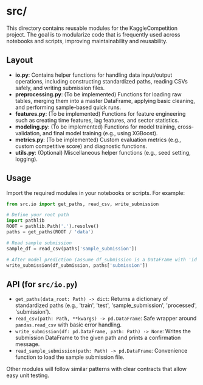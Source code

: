 # src/

This directory contains reusable modules for the KaggleCompetition project. The goal is to modularize code that is frequently used across notebooks and scripts, improving maintainability and reusability.

## Layout

- **io.py**: Contains helper functions for handling data input/output operations, including constructing standardized paths, reading CSVs safely, and writing submission files.
- **preprocessing.py**: (To be implemented) Functions for loading raw tables, merging them into a master DataFrame, applying basic cleaning, and performing sample-based quick runs.
- **features.py**: (To be implemented) Functions for feature engineering such as creating time features, lag features, and sector statistics.
- **modeling.py**: (To be implemented) Functions for model training, cross-validation, and final model training (e.g., using XGBoost).
- **metrics.py**: (To be implemented) Custom evaluation metrics (e.g., custom competitive score) and diagnostic functions.
- **utils.py**: (Optional) Miscellaneous helper functions (e.g., seed setting, logging).

## Usage

Import the required modules in your notebooks or scripts. For example:

```python
from src.io import get_paths, read_csv, write_submission

# Define your root path
import pathlib
ROOT = pathlib.Path('.').resolve()
paths = get_paths(ROOT / 'data')

# Read sample submission
sample_df = read_csv(paths['sample_submission'])

# After model prediction (assume df_submission is a DataFrame with 'id' and 'amount')
write_submission(df_submission, paths['submission'])
```

## API (for `src/io.py`)

- `get_paths(data_root: Path) -> dict`: Returns a dictionary of standardized paths (e.g., 'train', 'test', 'sample_submission', 'processed', 'submission').
- `read_csv(path: Path, **kwargs) -> pd.DataFrame`: Safe wrapper around `pandas.read_csv` with basic error handling.
- `write_submission(df: pd.DataFrame, path: Path) -> None`: Writes the submission DataFrame to the given path and prints a confirmation message.
- `read_sample_submission(path: Path) -> pd.DataFrame`: Convenience function to load the sample submission file.

Other modules will follow similar patterns with clear contracts that allow easy unit testing.
